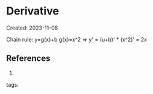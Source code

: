 # Derivative
Created: 2023-11-08

Chain rule:
y=g(x)+b
g(x)=x^2
=> y\' = (u+b)' \* (x^2)\' = 2x


## References
1. 
tags: 